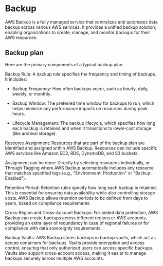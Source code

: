# Backup
AWS Backup is a fully managed service that centralizes and automates data backup across various AWS services. It provides a unified backup solution, enabling organizations to create, manage, and monitor backups for their AWS resources.

## Backup plan
Here are the primary components of a typical backup plan:

Backup Rule: A backup rule specifies the frequency and timing of backups. It includes:

- Backup Frequency: How often backups occur, such as hourly, daily, weekly, or monthly.

- Backup Window: The preferred time window for backups to run, which helps minimize any performance impacts on resources during peak hours.

- Lifecycle Management: The backup lifecycle, which specifies how long each backup is retained and when it transitions to lower-cost storage (like archival storage).

Resource Assignment: Resources that are part of the backup plan are identified and assigned within AWS Backup. Resources can include specific AWS services like Amazon EC2, RDS, DynamoDB, and S3 buckets.

Assignment can be done:
Directly by selecting resources individually, or Through Tagging where AWS Backup automatically includes any resource that matches specified tags (e.g., "Environment: Production" or "Backup: Enabled").

Retention Period:
Retention rules specify how long each backup is retained. This is essential for ensuring data availability while also controlling storage costs. AWS Backup allows retention periods to be defined from days to years, based on compliance requirements.

Cross-Region and Cross-Account Backups:
For added data protection, AWS Backup can create backups across different regions or AWS accounts, providing an extra layer of redundancy in case of regional failures or for compliance with data sovereignty requirements.

Backup Vaults:
AWS Backup stores backups in backup vaults, which act as secure containers for backups. Vaults provide encryption and access control, ensuring that only authorized users can access specific backups. Vaults also support cross-account access, making it easier to manage backups securely across multiple AWS accounts.